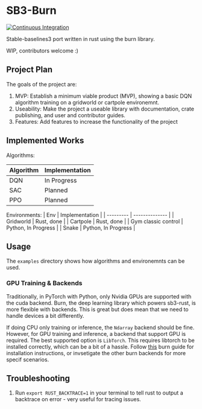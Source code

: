 # SB3-Burn

[![Continuous Integration](https://github.com/will-maclean/sb3-burn/actions/workflows/rust.yml/badge.svg?branch=main)](https://github.com/will-maclean/sb3-burn/actions/workflows/rust.yml)

Stable-baselines3 port written in rust using the burn library.

WIP, contributors welcome :)

## Project Plan
The goals of the project are:
1. MVP: Establish a minimum viable product (MVP), showing a basic DQN algorithm training on a gridworld or cartpole environemnt.
2. Useability: Make the project a useable library with documentation, crate publishing, and user and contributor guides.
3. Features: Add features to increase the functionality of the project

## Implemented Works

Algorithms:

| Algorithm | Implementation |
| --------- | -------------- |
| DQN       | In Progress    |
| SAC       | Planned        |
| PPO       | Planned        |

Environments:
| Env | Implementation |
| --------- | -------------- |
| Gridworld       | Rust, done    |
| Cartpole       | Rust, done    |
| Gym classic control       | Python, In Progress        |
| Snake       | Python, In Progress        |

## Usage
The `examples` directory shows how algorithms and environemnts can be used.

### GPU Training & Backends
Traditionally, in PyTorch with Python, only Nvidia GPUs are supported with the cuda backend. Burn, the deep learning
library which powers sb3-rust, is more flexible with backends. This is great but does mean that we need to handle 
devices a bit differently. 

If doing CPU only training or inference, the `Ndarray` backend should be fine. However, for GPU training and 
inference, a backend that support GPU is required. The best supported option is `LibTorch`. This requires
libtorch to be installed correctly, which can be a bit of a hassle. Follow [this](https://github.com/tracel-ai/burn/blob/main/crates/burn-tch/README.md) burn guide for installation
instructions, or invsetigate the other burn backends for more specif scenarios. 
## Troubleshooting
1. Run `export RUST_BACKTRACE=1` in your terminal to tell rust to output a backtrace on error - very useful for tracing issues.